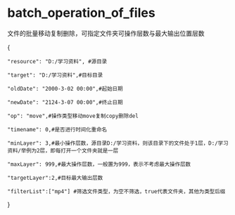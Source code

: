 # batch_operation_of_files

 文件的批量移动复制删除，可指定文件夹可操作层数与最大输出位置层数

 {

    "resource": "D:/学习资料", #源目录

    "target": "D:/学习资料",#目标目录

    "oldDate": "2000-3-02 00:00",#起始日期

    "newDate": "2124-3-07 00:00",#终止日期

    "op": "move",#操作类型移动move复制copy删除del

    "timename": 0,#是否进行时间化重命名

    "minLayer": 3,#最小操作层数，源目录D:/学习资料，则该目录下的文件处于1层，D:/学习资料/举例为2层，即每打开一个文件夹就是一层

    "maxLayer": 999,#最大操作层数，一般置为999，表示不考虑最大操作层数

    "targetLayer":2,#目标最大输出层数

    "filterList":["mp4"] #筛选文件类型，为空不筛选，true代表文件夹，其他为类型后缀

}






